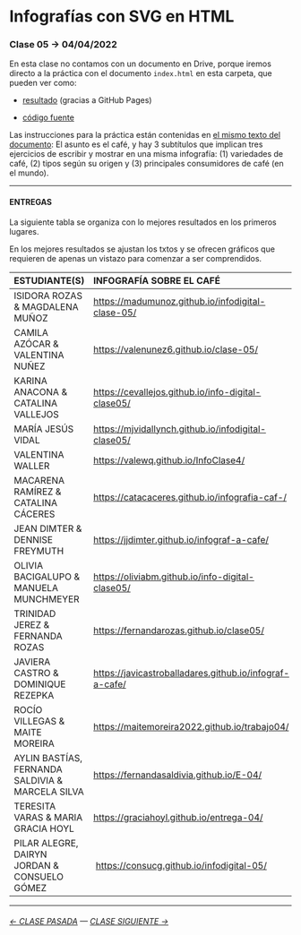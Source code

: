 # Infografías con SVG en HTML

### Clase 05 → 04/04/2022

En esta clase no contamos con un documento en Drive, porque iremos directo a la práctica con el documento `index.html` en esta carpeta, que pueden ver como:

- [resultado](https://profesorfaco.github.io/dno075-2023-1/clase-05/) (gracias a GitHub Pages)

- [código fuente](https://github.com/profesorfaco/dno075-2023-1/blob/main/clase-05/index.html)

Las instrucciones para la práctica están contenidas en [el mismo texto del documento](https://profesorfaco.github.io/dno075-2023-1/clase-05/): El asunto es el café, y hay 3 subtítulos que implican tres ejercicios de escribir y mostrar en una misma infografía: (1) variedades de café, (2) tipos según su origen y (3) principales consumidores de café (en el mundo).

- - - - - - 

#### ENTREGAS

La siguiente tabla se organiza con lo mejores resultados en los primeros lugares.

En los mejores resultados se ajustan los txtos y se ofrecen gráficos que requieren de apenas un vistazo para comenzar a ser comprendidos.

| ESTUDIANTE(S) | INFOGRAFÍA SOBRE EL CAFÉ |
|:--------|:-------------------|
| ISIDORA ROZAS & MAGDALENA MUÑOZ | https://madumunoz.github.io/infodigital-clase-05/ |
| CAMILA AZÓCAR & VALENTINA NUÑEZ | https://valenunez6.github.io/clase-05/ |
| KARINA ANACONA & CATALINA VALLEJOS | https://cevallejos.github.io/info-digital-clase05/ |
| MARÍA JESÚS VIDAL | https://mjvidallynch.github.io/infodigital-clase05/ | 
| VALENTINA WALLER | https://valewq.github.io/InfoClase4/ |
| MACARENA RAMÍREZ & CATALINA CÁCERES | https://catacaceres.github.io/infografia-caf-/ |
| JEAN DIMTER & DENNISE FREYMUTH | https://jjdimter.github.io/infograf-a-cafe/ |
| OLIVIA BACIGALUPO & MANUELA MUNCHMEYER | https://oliviabm.github.io/info-digital-clase05/ |
| TRINIDAD JEREZ & FERNANDA ROZAS | https://fernandarozas.github.io/clase05/ |
| JAVIERA CASTRO & DOMINIQUE REZEPKA | https://javicastroballadares.github.io/infograf-a-cafe/ |
| ROCÍO VILLEGAS & MAITE MOREIRA | https://maitemoreira2022.github.io/trabajo04/ |
| AYLIN BASTÍAS, FERNANDA SALDIVIA & MARCELA SILVA | https://fernandasaldivia.github.io/E-04/ |
| TERESITA VARAS & MARIA GRACIA HOYL | https://graciahoyl.github.io/entrega-04/ |
| PILAR ALEGRE, DAIRYN JORDAN & CONSUELO GÓMEZ | https://consucg.github.io/infodigital-05/ |

- - - - - - - - - - 

###### [← CLASE PASADA](https://github.com/profesorfaco/dno075-2023-1/tree/main/clase-04) — [CLASE SIGUIENTE →](https://github.com/profesorfaco/dno075-2023-1/tree/main/clase-06) 

